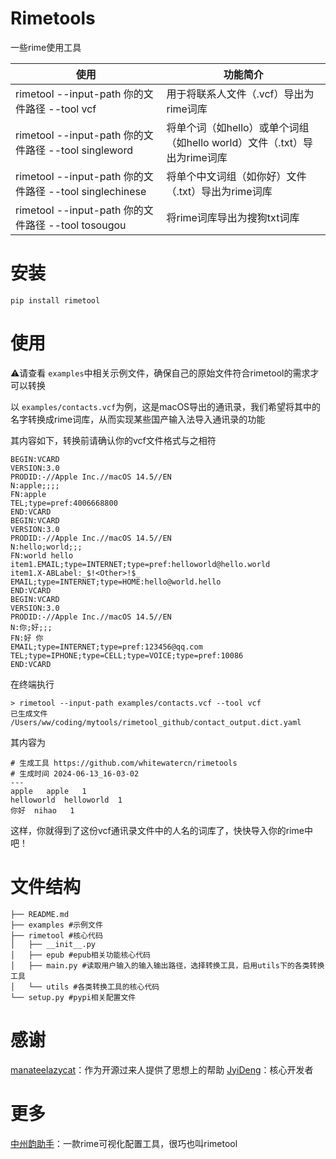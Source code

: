 # Rimetools

一些rime使用工具

| 使用                                                    | 功能简介                                                     |
| ------------------------------------------------------- | ------------------------------------------------------------ |
| rimetool --input-path 你的文件路径 --tool vcf           | 用于将联系人文件（.vcf）导出为rime词库                       |
| rimetool --input-path 你的文件路径 --tool singleword    | 将单个词（如hello）或单个词组（如hello world）文件（.txt）导出为rime词库 |
| rimetool --input-path 你的文件路径 --tool singlechinese | 将单个中文词组（如你好）文件（.txt）导出为rime词库           |
| rimetool --input-path 你的文件路径 --tool tosougou      | 将rime词库导出为搜狗txt词库                                  |

# 安装

```
pip install rimetool
```

# 使用

⚠️请查看 `examples`中相关示例文件，确保自己的原始文件符合rimetool的需求才可以转换

以 `examples/contacts.vcf`为例，这是macOS导出的通讯录，我们希望将其中的名字转换成rime词库，从而实现某些国产输入法导入通讯录的功能

其内容如下，转换前请确认你的vcf文件格式与之相符

```
BEGIN:VCARD
VERSION:3.0
PRODID:-//Apple Inc.//macOS 14.5//EN
N:apple;;;;
FN:apple
TEL;type=pref:4006668800
END:VCARD
BEGIN:VCARD
VERSION:3.0
PRODID:-//Apple Inc.//macOS 14.5//EN
N:hello;world;;;
FN:world hello
item1.EMAIL;type=INTERNET;type=pref:helloworld@hello.world
item1.X-ABLabel:_$!<Other>!$_
EMAIL;type=INTERNET;type=HOME:hello@world.hello
END:VCARD
BEGIN:VCARD
VERSION:3.0
PRODID:-//Apple Inc.//macOS 14.5//EN
N:你;好;;;
FN:好 你
EMAIL;type=INTERNET;type=pref:123456@qq.com
TEL;type=IPHONE;type=CELL;type=VOICE;type=pref:10086
END:VCARD
```

在终端执行

```
> rimetool --input-path examples/contacts.vcf --tool vcf
已生成文件 /Users/ww/coding/mytools/rimetool_github/contact_output.dict.yaml
```

其内容为

```
# 生成工具 https://github.com/whitewatercn/rimetools
# 生成时间 2024-06-13_16-03-02
---
apple	apple	1
helloworld	helloworld	1
你好	nihao	1
```

这样，你就得到了这份vcf通讯录文件中的人名的词库了，快快导入你的rime中吧！

# 文件结构

```.
├── README.md
├── examples #示例文件
├── rimetool #核心代码
│   ├── __init__.py
│   ├── epub #epub相关功能核心代码
│   ├── main.py #读取用户输入的输入输出路径，选择转换工具，启用utils下的各类转换工具
│   └── utils #各类转换工具的核心代码
└── setup.py #pypi相关配置文件
```



# 感谢

[manateelazycat](https://manateelazycat.github.io/)：作为开源过来人提供了思想上的帮助
[JyiDeng](https://github.com/JyiDeng)：核心开发者
# 更多

[中州韵助手](https://github.com/yanhuacuo/rimetool)：一款rime可视化配置工具，很巧也叫rimetool

